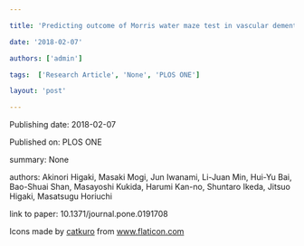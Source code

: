 ---
title: 'Predicting outcome of Morris water maze test in vascular dementia mouse model with deep learning'
date: '2018-02-07'
authors: ['admin']
tags:  ['Research Article', 'None', 'PLOS ONE']
layout: 'post'
---
Publishing date: 2018-02-07

Published on: PLOS ONE

summary: None

authors: Akinori Higaki, Masaki Mogi, Jun Iwanami, Li-Juan Min, Hui-Yu Bai, Bao-Shuai Shan, Masayoshi Kukida, Harumi Kan-no, Shuntaro Ikeda, Jitsuo Higaki, Masatsugu Horiuchi

link to paper: 10.1371/journal.pone.0191708

Icons made by <a href="https://www.flaticon.com/free-icon/bookshelves_3576884" title="catkuro">catkuro</a> from <a href="https://www.flaticon.com/" title="Flaticon"> www.flaticon.com</a>